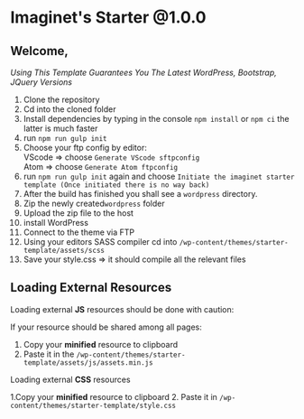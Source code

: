 # Imaginet's Starter @1.0.0


## Welcome,

*Using This Template Guarantees You The Latest WordPress, Bootstrap, JQuery Versions*

1. Clone the repository
2. Cd into the cloned folder
3. Install dependencies by typing in the console `npm install` or `npm ci` the latter is much faster
4. run `npm run gulp init`
5. Choose your ftp config by editor:  
  VScode => choose `Generate VScode sftpconfig`  
  Atom => choose `Generate Atom ftpconfig`
6. run `npm run gulp init` again and choose `Initiate the imaginet starter template (Once initiated there is no way back)`
7. After the build has finished you shall see a `wordpress` directory.
8. Zip the newly created`wordpress` folder
9. Upload the zip file to the host
10. install WordPress
11. Connect to the theme via FTP
12. Using your editors SASS compiler cd into `/wp-content/themes/starter-template/assets/scss`
13. Save your style.css => it should compile all the relevant files



## Loading External Resources

Loading external **JS** resources should be done with caution:

If your resource should be shared among all pages:

1. Copy your **minified** resource to clipboard
2. Paste it in the `/wp-content/themes/starter-template/assets/js/assets.min.js`

Loading external **CSS** resources

1.Copy your **minified** resource to clipboard
2. Paste it in `/wp-content/themes/starter-template/style.css`

 
